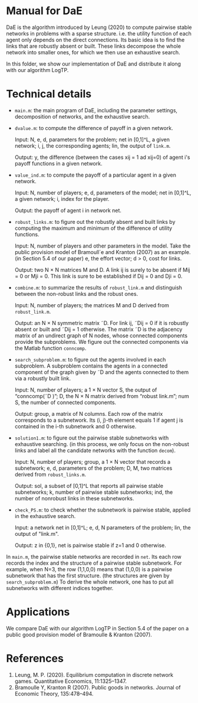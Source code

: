 # Manual for DaE
DaE is the algorithm introduced by Leung (2020) to compute pairwise stable networks in problems with a sparse structure.
i.e. the utility function of each agent only depends on the direct connections. 
Its basic idea is to find the links that are robustly absent or built. These links decompose the whole network into smaller ones, for which we then use an exhaustive search.

In this folder, we show our implementation of DaE and distribute it along with our algorithm LogTP.
# Technical details

- `main.m`: the main program of DaE, including the parameter settings, decomposition
of networks, and the exhaustive search.

- `dvalue.m`: to compute the difference of payoff in a given network.
 
   Input: N, e, d, parameters for the problem; net in [0,1]^L, a given
  network; i, j, the corresponding agents; lin, the output of `link.m`.
  
  Output: y, the difference (between the cases xij = 1 ad xij=0) of agent i's payoff functions in a given network.

- `value_ind.m`: to compute the payoff of a particular agent in a given
 network.

  Input: N, number of players; e, d, parameters of the model; net in
  [0,1]^L, a given network; i, index for the player.
 
  Output: the payoff of agent i in network net.

- `robust_links.m`: to figure out the robustly absent and built links by computing the maximum and minimum of the difference of utility functions.
  
  Input: N, number of players and other parameters in the model. Take the public provision model of Bramoull´e and
  Kranton (2007) as an example. (in Section 5.4 of our paper) e, the effort
  vector; d > 0, cost for links.
  
  Output: two N × N matrices M and D. A link ij is surely to be absent if
  Mij = 0 or Mji = 0. This link is sure to be established if Dij = 0 and Dji = 0.
  
- `combine.m`: to summarize the results of `robust_link.m` and distinguish between
the non-robust links and the robust ones.
  
  Input: N, number of players; the matrices M and D derived from `robust_link.m`.
  
  Output:  an N × N symmetric matrix ˜D. For link ij, ˜Dij = 0 if it is robustly absent
  or built and ˜Dij = 1 otherwise. The matrix ˜D is the
  adjacency matrix of an undirect graph of N nodes, whose connected components provide the
  subproblems. We figure out the connected components via the Matlab function
  `conncomp`.
  
- `search_subproblem.m`: to figure out the agents involved in each subproblem. A
  subproblem contains the agents in a connected component of the graph given by
  ˜D and the agents connected to them via a robustly built link.
  
  Input: N, number of players; a 1 × N vector S, the output of “conncomp(˜D )”; D, the N × N matrix
  derived from “robust link.m”; num S, the number of connected components.
  
  Output: group, a matrix of N columns. Each row of the matrix corresponds to
  a subnetwork. Its (i, j)-th element equals 1 if agent j is contained in the i-th
  subnetwork and 0 otherwise.
  
- `solution1.m`: to figure out the pairwise stable subnetworks with exhaustive searching. (in this process, we only focus on the non-robust links and label all the candidate networks with the function `decom`).
  
  Input: N, number of players; group, a 1 × N vector that records a subnetwork; e, d, parameters of the problem; D, M, two matrices derived from `robust_links.m`.

  Output: sol, a subset of [0,1]^L that reports all pairwise stable subnetworks;  k, number of pairwise stable subnetworks; ind, the number of nonrobust
 links in these subnetworks.

- `check_PS.m`: to check whether the subnetwork is pairwise stable, applied in the exhaustive search.
  
  Input: a network net in [0,1]^L; e, d, N parameters of the problem;
  lin, the output of "link.m".
 
  Output: z in {0,1}, net is pairwise stable if z=1 and 0 otherwise.

In `main.m`, the pairwise stable networks are recorded in `net`. Its each row records the index and the structure of a pairwise stable subnetwork. For example, when N=3, the row (1,1,0,0) means that (1,0,0) is a pairwise subnetwork that has the first structure. (the structures are given by `search_subproblem.m`) To derive the whole network, one has to put all subnetworks with different indices together.
# Applications
We compare DaE with our algorithm LogTP in Section 5.4 of the paper on a public good provision model of Bramoulle & Kranton (2007).

# References
1. Leung, M. P. (2020). Equilibrium computation in discrete network games. Quantitative Economics, 11:1325–1347.
2. Bramoulle Y, Kranton R (2007). Public goods in networks. Journal of Economic Theory, 135:478–494.
